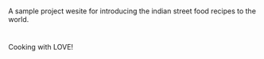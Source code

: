 #
A sample project wesite for introducing the indian street food recipes to the world. 

#
Cooking with LOVE!